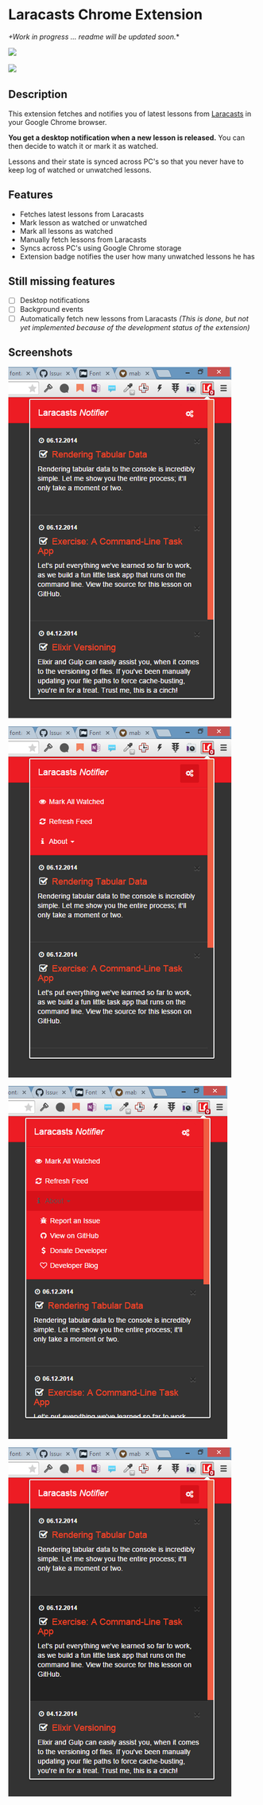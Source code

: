 # Laracasts Chrome Extension

*+Work in progress ... readme will be updated soon.**

![ ](http://img.shields.io/gratipay/mabasic.svg)

<img src="//img.shields.io/gratipay/mabasic.svg">

## Description

This extension fetches and notifies you of latest lessons from [Laracasts](https://laracasts.com) in your Google Chrome browser.

**You get a desktop notification when a new lesson is released.** You can then decide to watch it or mark it as watched.

Lessons and their state is synced across PC's so that you never have to keep log of watched or unwatched lessons.

## Features

- Fetches latest lessons from Laracasts
- Mark lesson as watched or unwatched
- Mark all lessons as watched
- Manually fetch lessons from Laracasts
- Syncs across PC's using Google Chrome storage
- Extension badge notifies the user how many unwatched lessons he has

## Still missing features

- [ ] Desktop notifications
- [ ] Background events
- [ ] Automatically fetch new lessons from Laracasts _(This is done, but not yet implemented because of the development status of the extension)_

## Screenshots

![ ](sc1.png)

![ ](sc2.png)

![ ](sc3.png)

![ ](sc4.png)